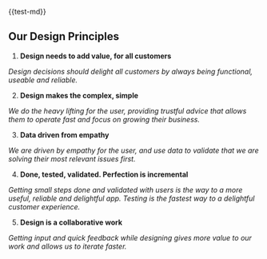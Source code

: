 {{test-md}}
## Our Design Principles
1. **Design needs to add value, for all customers**

*Design decisions should delight all customers by always being functional, useable and reliable.*


2. **Design makes the complex, simple**

*We do the heavy lifting for the user, providing trustful advice that allows them to operate fast and focus on growing their business.*


3. **Data driven from empathy**

*We are driven by empathy for the user, and use data to validate that we are solving their most relevant issues first.*


4. **Done, tested, validated. Perfection is incremental**

*Getting small steps done and validated with users is the way to a more useful, reliable and delightful app. Testing is the fastest way to a delightful customer experience.*


5. **Design is a collaborative work**

*Getting input and quick feedback while designing gives more value to our work and allows us to iterate faster.*
